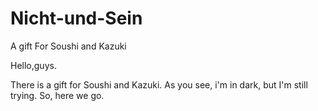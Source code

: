 # Nicht-und-Sein
A gift For Soushi and Kazuki

Hello,guys.

There is a gift for Soushi and Kazuki.
As you see, i'm in dark, but I'm still trying.
So, here we go.
